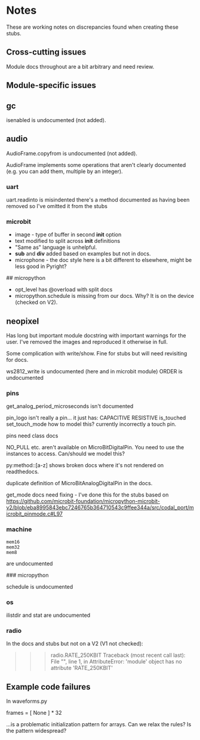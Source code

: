 # Notes

These are working notes on discrepancies found when creating these stubs.

## Cross-cutting issues

Module docs throughout are a bit arbitrary and need review.

## Module-specific issues

## gc

isenabled is undocumented (not added).

## audio

AudioFrame.copyfrom is undocumented (not added).

AudioFrame implements some operations that aren't clearly documented (e.g. you can add them, multiple by an integer).

### uart

uart.readinto is misindented
there's a method documented as having been removed so I've omitted it from the stubs

### microbit

- image - type of buffer in second __init__ option
- text modified to split across __init__ definitions
- "Same as" language is unhelpful.
- __sub__ and __div__ added based on examples but not in docs.
- microphone - the doc style here is a bit different to elsewhere, might be less good in Pyright?

## micropython

- opt_level has @overload with split docs
- micropython.schedule is missing from our docs. Why? It is on the device (checked on V2).

## neopixel

Has long but important module docstring with important warnings for the user.
I've removed the images and reproduced it otherwise in full.

Some complication with write/show. Fine for stubs but will need revisiting for docs.

ws2812_write is undocumented (here and in microbit module)
ORDER is undocumented

### pins

get_analog_period_microseconds isn't documented

pin_logo isn't really a pin... it just has:
		CAPACITIVE
		RESISTIVE
		is_touched
		set_touch_mode
how to model this? currently incorrectly a touch pin.

pins need class docs

NO_PULL etc. aren't available on MicroBitDigitalPin. You need to use the instances
to access. Can/should we model this?

py:method::[a-z] shows broken docs where it's not rendered on readthedocs.

duplicate definition of MicroBitAnalogDigitalPin in the docs.

get_mode docs need fixing - I've done this for the stubs based on
https://github.com/microbit-foundation/micropython-microbit-v2/blob/eba8995843ebc7246765b364710543c9ffee344a/src/codal_port/microbit_pinmode.c#L97

### machine

	mem16
	mem32
	mem8
are undocumented

### micropython

schedule is undocumented

### os

ilistdir and stat are undocumented

### radio

In the docs and stubs but not on a V2 (V1 not checked):

>>> radio.RATE_250KBIT
Traceback (most recent call last):
  File "<stdin>", line 1, in <module>
AttributeError: 'module' object has no attribute 'RATE_250KBIT'

## Example code failures

In waveforms.py

frames = [ None ] * 32

...is a problematic initialization pattern for arrays. Can we relax the rules?
Is the pattern widespread?